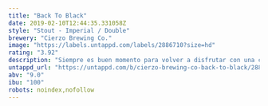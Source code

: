 ```yaml
---
title: "Back To Black"
date: 2019-02-10T12:44:35.331058Z
style: "Stout - Imperial / Double"
brewery: "Cierzo Brewing Co."
image: "https://labels.untappd.com/labels/2886710?size=hd"
rating: "3.92"
description: "Siempre es buen momento para volver a disfrutar con una cerveza negra. Cuerpo cremoso con notas intensas de café y cacao, redondeado con los matices resinosos y amargos del lúpulo Chinook."
untappd_url: "https://untappd.com/b/cierzo-brewing-co-back-to-black/2886710"
abv: "9.0"
ibu: "100"
robots: noindex,nofollow
---
```


